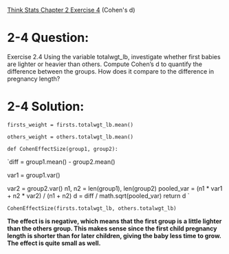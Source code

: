 [Think Stats Chapter 2 Exercise 4](http://greenteapress.com/thinkstats2/html/thinkstats2003.html#toc24) (Cohen's d)
                                   
# 2-4 Question:
                                   
Exercise 2.4 Using the variable totalwgt_lb, investigate whether first babies
are lighter or heavier than others. Compute Cohen’s d to quantify the
difference between the groups. How does it compare to the difference in
pregnancy length?                               

# 2-4 Solution:
                                   

`firsts_weight = firsts.totalwgt_lb.mean()`

`others_weight = others.totalwgt_lb.mean()`

`def CohenEffectSize(group1, group2):`

  `diff = group1.mean() - group2.mean()
  
  var1 = group1.var()
  
  var2 = group2.var()
  n1, n2 = len(group1), len(group2)
  pooled_var = (n1 * var1 + n2 * var2) / (n1 + n2)
  d = diff / math.sqrt(pooled_var)
  return d
  `
                                   
                                   
`CohenEffectSize(firsts.totalwgt_lb, others.totalwgt_lb)`                                   

__The effect is is negative, which means that the first group is a little lighter than the others group. This makes sense since the first child pregnancy length is shorter than for later children, giving the baby less time to grow. The effect is quite small as well.__
                                   
                                   
                                   
                                   
                                   
                                   
                                   
                                   
                                   
                                   
